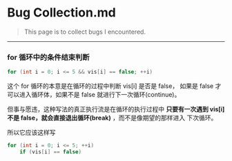 # Bug Collection.md
> This page is to collect bugs I encountered.

---
### for 循环中的条件结束判断
```cpp
for (int i = 0; i <= 5 && vis[i] == false; ++i)
```
这个 for 循环的本意是在循环的过程中判断 vis[i] 是否是 false，
如果是 false 才可以进入循环体，如果不是 false 就进行下一次循环(continue)。

但事与愿违，这种写法的真正执行流是在循环的执行过程中 **只要有一次遇到
vis[i] 不是 false，就会直接退出循环(break)** ，而不是像期望的那样进入
下次循环。

所以它应该这样写
```cpp
for (int i = 0; i <= 5; ++i)
    if (vis[i] == false)
```
